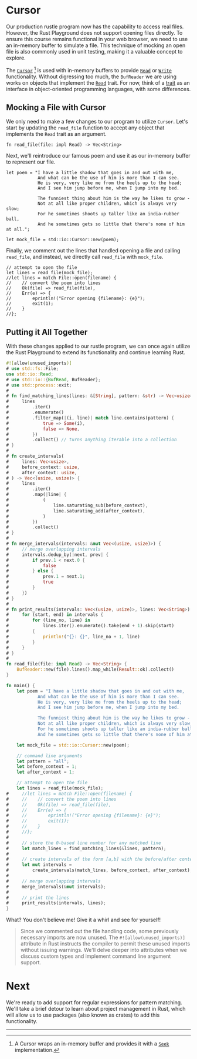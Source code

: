 # Cursor

Our production rustle program now has the capability to access real files.
However, the Rust Playground does not support opening files directly. To ensure
this course remains functional in your web browser, we need to use an in-memory
buffer to simulate a file. This technique of mocking an open file is also
commonly used in unit testing, making it a valuable concept to explore.

The [`Cursor`] [^1] is used with in-memory buffers to provide [`Read`] or
[`Write`] functionality. Without digressing too much, the `BufReader` we are
using works on objects that implement the [`Read`] trait. For now, think of a
[trait] as an interface in object-oriented programming languages, with some
differences.

## Mocking a File with Cursor

We only need to make a few changes to our program to utilize `Cursor`. Let's
start by updating the `read_file` function to accept any object that implements
the `Read` trait as an argument.

```rust,noplayground
fn read_file(file: impl Read) -> Vec<String>
```

Next, we'll reintroduce our famous poem and use it as our in-memory buffer to
represent our file.

```rust,noplayground
let poem = "I have a little shadow that goes in and out with me,
            And what can be the use of him is more than I can see.
            He is very, very like me from the heels up to the head;
            And I see him jump before me, when I jump into my bed.

            The funniest thing about him is the way he likes to grow -
            Not at all like proper children, which is always very slow;
            For he sometimes shoots up taller like an india-rubber ball,
            And he sometimes gets so little that there's none of him at all.";

let mock_file = std::io::Cursor::new(poem);
```

Finally, we comment out the lines that handled opening a file and calling
`read_file`, and instead, we directly call `read_file` with `mock_file`.

```rust,noplayground
// attempt to open the file
let lines = read_file(mock_file);
//let lines = match File::open(filename) {
//    // convert the poem into lines
//    Ok(file) => read_file(file),
//    Err(e) => {
//        eprintln!("Error opening {filename}: {e}");
//        exit(1);
//    }
//};
```

## Putting it All Together

With these changes applied to our rustle program, we can once again utilize the
Rust Playground to extend its functionality and continue learning Rust.

```rust
#![allow(unused_imports)]
# use std::fs::File;
use std::io::Read;
# use std::io::{BufRead, BufReader};
# use std::process::exit;
#
# fn find_matching_lines(lines: &[String], pattern: &str) -> Vec<usize> {
#     lines
#         .iter()
#         .enumerate()
#         .filter_map(|(i, line)| match line.contains(pattern) {
#             true => Some(i),
#             false => None,
#         })
#         .collect() // turns anything iterable into a collection
# }
#
# fn create_intervals(
#     lines: Vec<usize>,
#     before_context: usize,
#     after_context: usize,
# ) -> Vec<(usize, usize)> {
#     lines
#         .iter()
#         .map(|line| {
#             (
#                 line.saturating_sub(before_context),
#                 line.saturating_add(after_context),
#             )
#         })
#         .collect()
# }
#
# fn merge_intervals(intervals: &mut Vec<(usize, usize)>) {
#     // merge overlapping intervals
#     intervals.dedup_by(|next, prev| {
#         if prev.1 < next.0 {
#             false
#         } else {
#             prev.1 = next.1;
#             true
#         }
#     })
# }
#
# fn print_results(intervals: Vec<(usize, usize)>, lines: Vec<String>) {
#     for (start, end) in intervals {
#         for (line_no, line) in
#             lines.iter().enumerate().take(end + 1).skip(start)
#         {
#             println!("{}: {}", line_no + 1, line)
#         }
#     }
# }
#
fn read_file(file: impl Read) -> Vec<String> {
    BufReader::new(file).lines().map_while(Result::ok).collect()
}

fn main() {
    let poem = "I have a little shadow that goes in and out with me,
            And what can be the use of him is more than I can see.
            He is very, very like me from the heels up to the head;
            And I see him jump before me, when I jump into my bed.

            The funniest thing about him is the way he likes to grow -
            Not at all like proper children, which is always very slow;
            For he sometimes shoots up taller like an india-rubber ball,
            And he sometimes gets so little that there's none of him at all.";

    let mock_file = std::io::Cursor::new(poem);

    // command line arguments
    let pattern = "all";
    let before_context = 1;
    let after_context = 1;

    // attempt to open the file
    let lines = read_file(mock_file);
#     //let lines = match File::open(filename) {
#     //    // convert the poem into lines
#     //    Ok(file) => read_file(file),
#     //    Err(e) => {
#     //        eprintln!("Error opening {filename}: {e}");
#     //        exit(1);
#     //    }
#     //};
#
#     // store the 0-based line number for any matched line
#     let match_lines = find_matching_lines(&lines, pattern);
#
#     // create intervals of the form [a,b] with the before/after context
#     let mut intervals =
#         create_intervals(match_lines, before_context, after_context);
#
#     // merge overlapping intervals
#     merge_intervals(&mut intervals);
#
#     // print the lines
#     print_results(intervals, lines);
}
```

What? You don't believe me! Give it a whirl and see for yourself!

> Since we commented out the file handling code, some previously necessary
> imports are now unused. The `#![allow(unused_imports)]` attribute in Rust
> instructs the compiler to permit these unused imports without issuing
> warnings. We'll delve deeper into attributes when we discuss custom types and
> implement command line argument support.

# Next

We're ready to add support for regular expressions for pattern matching. We'll
take a brief detour to learn about project management in Rust, which will allow
us to use packages (also known as crates) to add this functionality.

______________________________________________________________________

[^1]: A Cursor wraps an in-memory buffer and provides it with a [`Seek`]
    implementation.

[trait]: https://doc.rust-lang.org/book/ch10-02-traits.html
[`cursor`]: https://doc.rust-lang.org/std/io/struct.Cursor.html
[`read`]: https://doc.rust-lang.org/std/io/trait.Read.html
[`seek`]: https://doc.rust-lang.org/std/io/trait.Seek.html
[`write`]: https://doc.rust-lang.org/std/io/trait.Write.html
